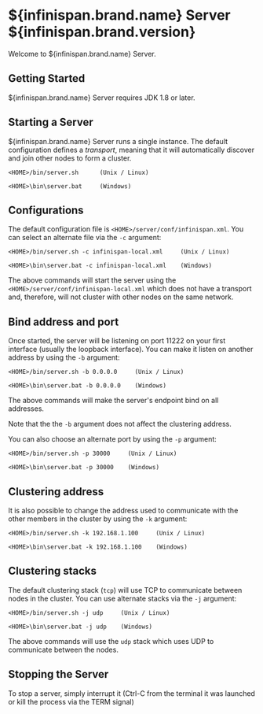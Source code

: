 ${infinispan.brand.name} Server ${infinispan.brand.version}
====================================

Welcome to ${infinispan.brand.name} Server.

Getting Started
---------------
${infinispan.brand.name} Server requires JDK 1.8 or later.

Starting a Server
-----------------
${infinispan.brand.name} Server runs a single instance. The default configuration defines a *transport*, meaning that
it will automatically discover and join other nodes to form a cluster.

```
<HOME>/bin/server.sh      (Unix / Linux)

<HOME>\bin\server.bat     (Windows)
```

Configurations
--------------
The default configuration file is `<HOME>/server/conf/infinispan.xml`. You can select an alternate file via
the `-c` argument:

```
<HOME>/bin/server.sh -c infinispan-local.xml     (Unix / Linux)

<HOME>\bin\server.bat -c infinispan-local.xml    (Windows)
```
The above commands will start the server using the `<HOME>/server/conf/infinispan-local.xml` which does not have
a transport and, therefore, will not cluster with other nodes on the same network.

Bind address and port
---------------------
Once started, the server will be listening on port 11222 on your first interface (usually the loopback interface).
You can make it listen on another address by using the `-b` argument:

```
<HOME>/bin/server.sh -b 0.0.0.0     (Unix / Linux)

<HOME>\bin\server.bat -b 0.0.0.0    (Windows)
```
The above commands will make the server's endpoint bind on all addresses.

Note that the the `-b` argument does not affect the clustering address.

You can also choose an alternate port by using the `-p` argument:

```
<HOME>/bin/server.sh -p 30000     (Unix / Linux)

<HOME>\bin\server.bat -p 30000    (Windows)
```

Clustering address
------------------
It is also possible to change the address used to communicate with the other members in the cluster by using the
`-k` argument:  

```
<HOME>/bin/server.sh -k 192.168.1.100     (Unix / Linux)

<HOME>\bin\server.bat -k 192.168.1.100    (Windows)
```

Clustering stacks
-----------------
The default clustering stack (`tcp`) will use TCP to communicate between nodes in the cluster. You can use alternate stacks via
the `-j` argument:

```
<HOME>/bin/server.sh -j udp     (Unix / Linux)

<HOME>\bin\server.bat -j udp    (Windows)
```
The above commands will use the `udp` stack which uses UDP to communicate between the nodes. 

Stopping the Server
-------------------
To stop a server, simply interrupt it (Ctrl-C from the terminal it was launched or kill the process via the TERM signal)